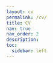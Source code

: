 ```yaml
---
layout: cv
permalink: /cv/
title: CV
nav: true
nav_order: 2
description:
toc:
  sidebar: left
---
```

